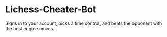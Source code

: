 # Lichess-Cheater-Bot
Signs in to your account, picks a time control, and beats the opponent with the best engine moves.
